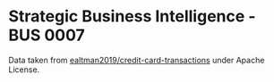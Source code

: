 # Strategic Business Intelligence - BUS 0007

Data taken from [ealtman2019/credit-card-transactions](https://www.kaggle.com/datasets/ealtman2019/credit-card-transactions/) under Apache License.

